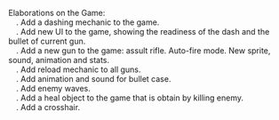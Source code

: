 Elaborations on the Game:\
    &emsp;. Add a dashing mechanic to the game.\
    &emsp;. Add new UI to the game, showing the readiness of the dash and the bullet of current gun.\
    &emsp;. Add a new gun to the game: assult rifle. Auto-fire mode. New sprite, sound, animation and stats.\
    &emsp;. Add reload mechanic to all guns.\
    &emsp;. Add animation and sound for bullet case.\
    &emsp;. Add enemy waves. \
    &emsp;. Add a heal object to the game that is obtain by killing enemy. \
    &emsp;. Add a crosshair. 